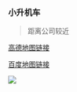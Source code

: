 ### 小升机车

> 距离公司较近

[高德地图链接](http://f.amap.com/5ZJlA_05369qI)

[百度地图链接](https://j.map.baidu.com/pMnx2)


[![](https://ww1.sinaimg.cn/large/007iUjdily1fxh0bbveqnj30pj0jqgvr)](https://ww1.sinaimg.cn/large/007iUjdily1fxh0bbveqnj30pj0jqgvr)